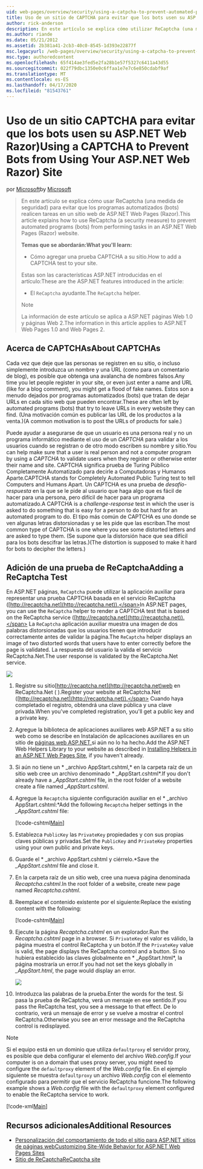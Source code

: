 ```yaml
---
uid: web-pages/overview/security/using-a-catpcha-to-prevent-automated-programs-bots-from-using-your-aspnet-web-site
title: Uso de un sitio de CAPTCHA para evitar que los bots usen su ASP.NET Web Razor) Microsoft Docs
author: rick-anderson
description: En este artículo se explica cómo utilizar ReCaptcha (una medida de seguridad) para evitar que los programas automatizados (bots) realicen tareas en una ASP.NET Web Pages (Razor)...
ms.author: riande
ms.date: 05/21/2012
ms.assetid: 2b381a41-2cb3-40c0-8545-1d393e22877f
msc.legacyurl: /web-pages/overview/security/using-a-catpcha-to-prevent-automated-programs-bots-from-using-your-aspnet-web-site
msc.type: authoredcontent
ms.openlocfilehash: 65f414ae3fed5e2fa28b1e57f5327c6411a43d55
ms.sourcegitcommit: 022f79dbc1350e0c6ffaa1e7e7c6e850cdabf9af
ms.translationtype: MT
ms.contentlocale: es-ES
ms.lasthandoff: 04/17/2020
ms.locfileid: "81543761"
---
```

# <a name="using-a-captcha-to-prevent-bots-from-using-your-aspnet-web-razor-site"></a><span data-ttu-id="b6e7f-103">Uso de un sitio CAPTCHA para evitar que los bots usen su ASP.NET Web Razor)</span><span class="sxs-lookup"><span data-stu-id="b6e7f-103">Using a CAPTCHA to Prevent Bots from Using Your ASP.NET Web Razor) Site</span></span>

<span data-ttu-id="b6e7f-104">por [Microsoft](https://github.com/microsoft)</span><span class="sxs-lookup"><span data-stu-id="b6e7f-104">by [Microsoft](https://github.com/microsoft)</span></span>

> <span data-ttu-id="b6e7f-105">En este artículo se explica cómo usar ReCaptcha (una medida de seguridad) para evitar que los programas automatizados (bots) realicen tareas en un sitio web de ASP.NET Web Pages (Razor).</span><span class="sxs-lookup"><span data-stu-id="b6e7f-105">This article explains how to use ReCaptcha (a security measure) to prevent automated programs (bots) from performing tasks in an ASP.NET Web Pages (Razor) website.</span></span>
> 
> <span data-ttu-id="b6e7f-106">**Temas que se abordarán:**</span><span class="sxs-lookup"><span data-stu-id="b6e7f-106">**What you'll learn:**</span></span> 
> 
> - <span data-ttu-id="b6e7f-107">Cómo agregar una prueba CAPTCHA a su sitio.</span><span class="sxs-lookup"><span data-stu-id="b6e7f-107">How to add a CAPTCHA test to your site.</span></span>
> 
> <span data-ttu-id="b6e7f-108">Estas son las características ASP.NET introducidas en el artículo:</span><span class="sxs-lookup"><span data-stu-id="b6e7f-108">These are the ASP.NET features introduced in the article:</span></span>
> 
> - <span data-ttu-id="b6e7f-109">El `ReCaptcha` ayudante.</span><span class="sxs-lookup"><span data-stu-id="b6e7f-109">The `ReCaptcha` helper.</span></span>
> 
> > [!NOTE]
> > <span data-ttu-id="b6e7f-110">La información de este artículo se aplica a ASP.NET páginas Web 1.0 y páginas Web 2.</span><span class="sxs-lookup"><span data-stu-id="b6e7f-110">The information in this article applies to ASP.NET Web Pages 1.0 and Web Pages 2.</span></span>

## <a name="about-captchas"></a><span data-ttu-id="b6e7f-111">Acerca de CAPTCHAs</span><span class="sxs-lookup"><span data-stu-id="b6e7f-111">About CAPTCHAs</span></span>

<span data-ttu-id="b6e7f-112">Cada vez que deje que las personas se registren en su sitio, o incluso simplemente introduzca un nombre y una URL (como para un comentario de blog), es posible que obtenga una avalancha de nombres falsos.</span><span class="sxs-lookup"><span data-stu-id="b6e7f-112">Any time you let people register in your site, or even just enter a name and URL (like for a blog comment), you might get a flood of fake names.</span></span> <span data-ttu-id="b6e7f-113">Estos son a menudo dejados por programas automatizados (bots) que tratan de dejar URLs en cada sitio web que pueden encontrar.</span><span class="sxs-lookup"><span data-stu-id="b6e7f-113">These are often left by automated programs (bots) that try to leave URLs in every website they can find.</span></span> <span data-ttu-id="b6e7f-114">(Una motivación común es publicar las URL de los productos a la venta.)</span><span class="sxs-lookup"><span data-stu-id="b6e7f-114">(A common motivation is to post the URLs of products for sale.)</span></span>

<span data-ttu-id="b6e7f-115">Puede ayudar a asegurarse de que un usuario es una persona real y no un programa informático mediante el uso de un *CAPTCHA* para validar a los usuarios cuando se registran o de otro modo escriben su nombre y sitio.</span><span class="sxs-lookup"><span data-stu-id="b6e7f-115">You can help make sure that a user is real person and not a computer program by using a *CAPTCHA* to validate users when they register or otherwise enter their name and site.</span></span> <span data-ttu-id="b6e7f-116">CAPTCHA significa prueba de Turing Público Completamente Automatizado para decirle a Computadoras y Humanos Aparte.</span><span class="sxs-lookup"><span data-stu-id="b6e7f-116">CAPTCHA stands for Completely Automated Public Turing test to tell Computers and Humans Apart.</span></span> <span data-ttu-id="b6e7f-117">Un CAPTCHA es una prueba de *desafío-respuesta* en la que se le pide al usuario que haga algo que es fácil de hacer para una persona, pero difícil de hacer para un programa automatizado.</span><span class="sxs-lookup"><span data-stu-id="b6e7f-117">A CAPTCHA is a *challenge-response* test in which the user is asked to do something that is easy for a person to do but hard for an automated program to do.</span></span> <span data-ttu-id="b6e7f-118">El tipo más común de CAPTCHA es uno donde se ven algunas letras distorsionadas y se les pide que las escriban.</span><span class="sxs-lookup"><span data-stu-id="b6e7f-118">The most common type of CAPTCHA is one where you see some distorted letters and are asked to type them.</span></span> <span data-ttu-id="b6e7f-119">(Se supone que la distorsión hace que sea difícil para los bots descifrar las letras.)</span><span class="sxs-lookup"><span data-stu-id="b6e7f-119">(The distortion is supposed to make it hard for bots to decipher the letters.)</span></span>

## <a name="adding-a-recaptcha-test"></a><span data-ttu-id="b6e7f-120">Adición de una prueba de ReCaptcha</span><span class="sxs-lookup"><span data-stu-id="b6e7f-120">Adding a ReCaptcha Test</span></span>

<span data-ttu-id="b6e7f-121">En ASP.NET páginas, `ReCaptcha` puede utilizar la aplicación auxiliar para representar una prueba CAPTCHA basada en el servicio ReCaptcha ([http://recaptcha.net](http://recaptcha.net)).</span><span class="sxs-lookup"><span data-stu-id="b6e7f-121">In ASP.NET pages, you can use the `ReCaptcha` helper to render a CAPTCHA test that is based on the ReCaptcha service ([http://recaptcha.net](http://recaptcha.net)).</span></span> <span data-ttu-id="b6e7f-122">La `ReCaptcha` aplicación auxiliar muestra una imagen de dos palabras distorsionadas que los usuarios tienen que introducir correctamente antes de validar la página.</span><span class="sxs-lookup"><span data-stu-id="b6e7f-122">The `ReCaptcha` helper displays an image of two distorted words that users have to enter correctly before the page is validated.</span></span> <span data-ttu-id="b6e7f-123">La respuesta del usuario la valida el servicio ReCaptcha.Net.</span><span class="sxs-lookup"><span data-stu-id="b6e7f-123">The user response is validated by the ReCaptcha.Net service.</span></span>

![](using-a-catpcha-to-prevent-automated-programs-bots-from-using-your-aspnet-web-site/_static/image1.jpg)

1. <span data-ttu-id="b6e7f-124">Registre su sitio[http://recaptcha.net](http://recaptcha.net)web en ReCaptcha.Net ( ).</span><span class="sxs-lookup"><span data-stu-id="b6e7f-124">Register your website at ReCaptcha.Net ([http://recaptcha.net](http://recaptcha.net)).</span></span> <span data-ttu-id="b6e7f-125">Cuando haya completado el registro, obtendrá una clave pública y una clave privada.</span><span class="sxs-lookup"><span data-stu-id="b6e7f-125">When you've completed registration, you'll get a public key and a private key.</span></span>
2. <span data-ttu-id="b6e7f-126">Agregue la biblioteca de aplicaciones auxiliares web ASP.NET a su sitio web como se describe en Instalación de aplicaciones auxiliares en un sitio de [páginas web ASP.NET,](https://go.microsoft.com/fwlink/?LinkId=252372)si aún no lo ha hecho.</span><span class="sxs-lookup"><span data-stu-id="b6e7f-126">Add the ASP.NET Web Helpers Library to your website as described in [Installing Helpers in an ASP.NET Web Pages Site](https://go.microsoft.com/fwlink/?LinkId=252372), if you haven't already.</span></span>
3. <span data-ttu-id="b6e7f-127">Si aún no tiene un \* \_archivo AppStart.cshtml,\* en la carpeta raíz de un sitio web cree un archivo denominado \* \_AppStart.cshtml\*.</span><span class="sxs-lookup"><span data-stu-id="b6e7f-127">If you don't already have a *\_AppStart.cshtml* file, in the root folder of a website create a file named *\_AppStart.cshtml*.</span></span>
4. <span data-ttu-id="b6e7f-128">Agregue la `Recaptcha` siguiente configuración auxiliar en el \* \_archivo AppStart.cshtml:\*</span><span class="sxs-lookup"><span data-stu-id="b6e7f-128">Add the following `Recaptcha` helper settings in the *\_AppStart.cshtml* file:</span></span> 

    [!code-cshtml[Main](using-a-catpcha-to-prevent-automated-programs-bots-from-using-your-aspnet-web-site/samples/sample1.cshtml?highlight=6-7)]
5. <span data-ttu-id="b6e7f-129">Establezca `PublicKey` las `PrivateKey` propiedades y con sus propias claves públicas y privadas.</span><span class="sxs-lookup"><span data-stu-id="b6e7f-129">Set the `PublicKey` and `PrivateKey` properties using your own public and private keys.</span></span>
6. <span data-ttu-id="b6e7f-130">Guarde el \* \_archivo AppStart.cshtml y ciérrelo.\*</span><span class="sxs-lookup"><span data-stu-id="b6e7f-130">Save the *\_AppStart.cshtml* file and close it.</span></span>
7. <span data-ttu-id="b6e7f-131">En la carpeta raíz de un sitio web, cree una nueva página denominada *Recaptcha.cshtml*.</span><span class="sxs-lookup"><span data-stu-id="b6e7f-131">In the root folder of a website, create new page named *Recaptcha.cshtml*.</span></span>
8. <span data-ttu-id="b6e7f-132">Reemplace el contenido existente por el siguiente:</span><span class="sxs-lookup"><span data-stu-id="b6e7f-132">Replace the existing content with the following:</span></span> 

    [!code-cshtml[Main](using-a-catpcha-to-prevent-automated-programs-bots-from-using-your-aspnet-web-site/samples/sample2.cshtml)]
9. <span data-ttu-id="b6e7f-133">Ejecute la página *Recaptcha.cshtml* en un explorador.</span><span class="sxs-lookup"><span data-stu-id="b6e7f-133">Run the *Recaptcha.cshtml* page in a browser.</span></span> <span data-ttu-id="b6e7f-134">Si `PrivateKey` el valor es válido, la página muestra el control ReCaptcha y un botón.</span><span class="sxs-lookup"><span data-stu-id="b6e7f-134">If the `PrivateKey` value is valid, the page displays the ReCaptcha control and a button.</span></span> <span data-ttu-id="b6e7f-135">Si no hubiera establecido las claves globalmente en \* \_AppStart.html\*, la página mostraría un error.</span><span class="sxs-lookup"><span data-stu-id="b6e7f-135">If you had not set the keys globally in *\_AppStart.html*, the page would display an error.</span></span> 

    ![](using-a-catpcha-to-prevent-automated-programs-bots-from-using-your-aspnet-web-site/_static/image1.png)
10. <span data-ttu-id="b6e7f-136">Introduzca las palabras de la prueba.</span><span class="sxs-lookup"><span data-stu-id="b6e7f-136">Enter the words for the test.</span></span> <span data-ttu-id="b6e7f-137">Si pasa la prueba de ReCaptcha, verá un mensaje en ese sentido.</span><span class="sxs-lookup"><span data-stu-id="b6e7f-137">If you pass the ReCaptcha test, you see a message to that effect.</span></span> <span data-ttu-id="b6e7f-138">De lo contrario, verá un mensaje de error y se vuelve a mostrar el control ReCaptcha.</span><span class="sxs-lookup"><span data-stu-id="b6e7f-138">Otherwise you see an error message and the ReCaptcha control is redisplayed.</span></span>

> [!NOTE]
> <span data-ttu-id="b6e7f-139">Si el equipo está en un dominio que utiliza `defaultproxy` el servidor proxy, es posible que deba configurar el elemento del archivo *Web.config.*</span><span class="sxs-lookup"><span data-stu-id="b6e7f-139">If your computer is on a domain that uses proxy server, you might need to configure the `defaultproxy` element of the *Web.config* file.</span></span> <span data-ttu-id="b6e7f-140">En el ejemplo siguiente se muestra `defaultproxy` un archivo *Web.config* con el elemento configurado para permitir que el servicio ReCaptcha funcione.</span><span class="sxs-lookup"><span data-stu-id="b6e7f-140">The following example shows a *Web.config* file with the `defaultproxy` element configured to enable the ReCaptcha service to work.</span></span>
> 
> [!code-xml[Main](using-a-catpcha-to-prevent-automated-programs-bots-from-using-your-aspnet-web-site/samples/sample3.xml)]

<a id="Additional_Resources"></a>
## <a name="additional-resources"></a><span data-ttu-id="b6e7f-141">Recursos adicionales</span><span class="sxs-lookup"><span data-stu-id="b6e7f-141">Additional Resources</span></span>

- [<span data-ttu-id="b6e7f-142">Personalización del comportamiento de todo el sitio para ASP.NET sitios de páginas web</span><span class="sxs-lookup"><span data-stu-id="b6e7f-142">Customizing Site-Wide Behavior for ASP.NET Web Pages Sites</span></span>](https://go.microsoft.com/fwlink/?LinkId=202906)
- [<span data-ttu-id="b6e7f-143">Sitio de ReCaptcha</span><span class="sxs-lookup"><span data-stu-id="b6e7f-143">ReCaptcha site</span></span>](https://www.google.com/recaptcha)
